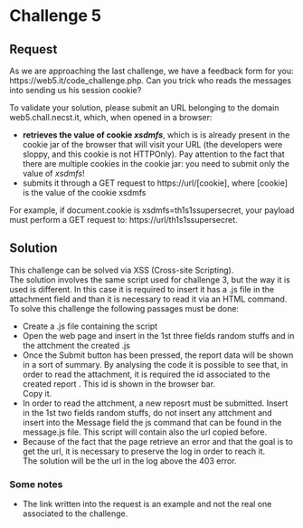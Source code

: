 <h1>Challenge 5</h1>
<h2>Request</h2>
As we are approaching the last challenge, we have a feedback form for you: https://web5.it/code_challenge.php. 
Can you trick who reads the messages into sending us his session cookie?<br>

To validate your solution, please submit an URL belonging to the domain web5.chall.necst.it, which, when opened in a browser:
<ul>
  <li><strong>retrieves the value of cookie <em>xsdmfs</em></strong>, which is is already present in the cookie jar of the browser that will 
  visit your URL (the developers were sloppy, and this cookie is not HTTPOnly). Pay attention to the fact that there 
  are multiple cookies in the cookie jar: you need to submit only the value of <em>xsdmfs</em>!</li>
  <li>submits it through a GET request to https://url/[cookie], where [cookie] is the value of the cookie xsdmfs</li>
</ul>
For example, if document.cookie is xsdmfs=th1s1ssupersecret, your payload must perform a GET request to:
https://url/th1s1ssupersecret.

<h2>Solution</h2>
This challenge can be solved via XSS (Cross-site Scripting).<br>
The solution involves the same script used for challenge 3, but the way it is used is different.
In this case it is required to insert it has a .js file in the attachment field and than it is necessary
to read it via an HTML command.<br>
To solve this challenge the following passages must be done:
<ul>
  <li> Create a .js file containing the script </li>
  <li> Open the web page and insert in the 1st three fields random stuffs and in the
  attchment the created .js</li> 
  <li>Once the Submit button has been pressed, the report data will be shown in a sort of summary. By analysing the code 
  it is possible to see that, in order to read the attachment, it is required the id associated to the created report . This id
  is shown in the browser bar. <br> Copy it.</li>
  <li> In order to read the attchment, a new reposrt must be submitted. Insert in the 1st two fields
  random stuffs, do not insert any attchment and insert into the Message field the js command that can be found in the 
  message.js file. This script will contain also the url copied before.</li>
  <li> Because of the fact that the page retrieve an error and that the goal is to get the url, it is necessary to preserve the log 
  in order to reach it.<br> The solution will be the url in the log above the 403 error.</li>
</ul>

<h3>Some notes</h3>
<ul>
<li> The link written into the request is an example and not the real one associated to the challenge.</li>
</ul>
